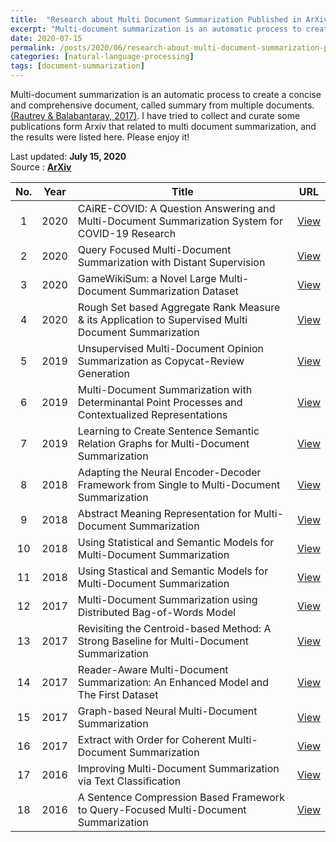 ```yaml
---
title:  "Research about Multi Document Summarization Published in ArXiv"
excerpt: "Multi-document summarization is an automatic process to create a concise and comprehensive document, called summary from multiple documents.  I have tried to collect and curate some publications form Arxiv that related to multi document summarization, and the results were listed here. Please enjoy it!"
date: 2020-07-15
permalink: /posts/2020/06/research-about-multi-document-summarization-published-in-arxiv
categories: [natural-language-processing]
tags: [document-summarization]
---
```


Multi-document summarization is an automatic process to create a concise and comprehensive document, called summary from multiple documents.  [(Rautrey & Balabantaray, 2017)](https://doi.org/10.1016/j.aci.2017.05.003). I have tried to collect and curate some publications form Arxiv that related to multi document summarization, and the results were listed here. Please enjoy it! 

Last updated: **July 15, 2020** <br />
Source      : [**ArXiv**](https://arxiv.org/)

|No.| Year  |  Title | URL      |
|:-:| :---: | ------ | :------: |
|1|2020|CAiRE-COVID: A Question Answering and Multi-Document Summarization System for COVID-19 Research| [View](https://arxiv.org/abs/2005.03975) |
|2|2020|Query Focused Multi-Document Summarization with Distant Supervision| [View](https://arxiv.org/abs/2004.03027) |
|3|2020|GameWikiSum: a Novel Large Multi-Document Summarization Dataset| [View](https://arxiv.org/abs/2002.06851) |
|4|2020|Rough Set based Aggregate Rank Measure & its Application to Supervised Multi Document Summarization| [View](https://arxiv.org/abs/2002.03259) |
|5|2019|Unsupervised Multi-Document Opinion Summarization as Copycat-Review Generation| [View](https://arxiv.org/abs/1911.02247) |
|6|2019|Multi-Document Summarization with Determinantal Point Processes and Contextualized Representations| [View](https://arxiv.org/abs/1910.11411) |
|7|2019|Learning to Create Sentence Semantic Relation Graphs for Multi-Document Summarization| [View](https://arxiv.org/abs/1909.12231) |
|8|2018|Adapting the Neural Encoder-Decoder Framework from Single to Multi-Document Summarization| [View](https://arxiv.org/abs/1808.06218) |
|9|2018|Abstract Meaning Representation for Multi-Document Summarization| [View](https://arxiv.org/abs/1806.05655) |
|10|2018|Using Statistical and Semantic Models for Multi-Document Summarization| [View](https://arxiv.org/abs/1805.04579) |
|11|2018|Using Stastical and Semantic Models for Multi-Document Summarization| [View](https://arxiv.org/abs/1805.04579) |
|12|2017|Multi-Document Summarization using Distributed Bag-of-Words Model| [View](https://arxiv.org/abs/1710.02745) |
|13|2017|Revisiting the Centroid-based Method: A Strong Baseline for Multi-Document Summarization| [View](https://arxiv.org/abs/1708.07690) |
|14|2017|Reader-Aware Multi-Document Summarization: An Enhanced Model and The First Dataset| [View](https://arxiv.org/abs/1708.01065) |
|15|2017|Graph-based Neural Multi-Document Summarization| [View](https://arxiv.org/abs/1706.06681) |
|16|2017|Extract with Order for Coherent Multi-Document Summarization| [View](https://arxiv.org/abs/1706.06542) |
|17|2016|Improving Multi-Document Summarization via Text Classification| [View](https://arxiv.org/abs/1611.09238) |
|18|2016|A Sentence Compression Based Framework to Query-Focused Multi-Document Summarization| [View](https://arxiv.org/abs/1606.07548) |
